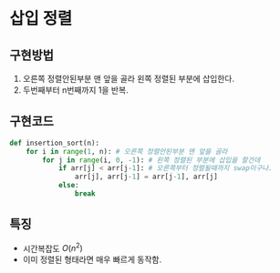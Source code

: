# 삽입 정렬
## 구현방법
1. 오른쪽 정렬안된부분 맨 앞을 골라 왼쪽 정렬된 부분에 삽입한다.
2. 두번째부터 n번째까지 1을 반복.

## 구현코드
```python
def insertion_sort(n):
    for i in range(1, n): # 오른쪽 정렬안된부분 맨 앞을 골라
        for j in range(i, 0, -1): # 왼쪽 정렬된 부분에 삽입을 할건데
            if arr[j] < arr[j-1]: # 오른쪽부터 정렬될때까지 swap이구나.
                arr[j], arr[j-1] = arr[j-1], arr[j]
            else:
                break
```

## 특징
* 시간복잡도 $O(n^2)$
* 이미 정렬된 형태라면 매우 빠르게 동작함.
